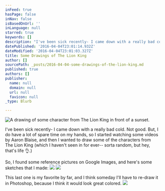 ```yaml
---
inFeed: true
hasPage: false
inNav: false
isBasedOnUrl: ''
inLanguage: null
starred: true
keywords: []
description: "I've been sick recently- I came down with a really bad cold. Not good. But, I do have a lot of spare time on my hands, so I started watching some videos by Aaron Blaise, and then I wanted to draw some of the characters from The Lion King (which I haven't seen in for ever-- sorta random, but hey, that's life \uD83D\uDC4C.)"
datePublished: '2016-04-04T23:01:14.932Z'
dateModified: '2016-04-04T23:01:03.327Z'
title: Some Drawings of The Lion King
author: []
sourcePath: _posts/2016-04-04-some-drawings-of-the-lion-king.md
published: true
authors: []
publisher:
  name: null
  domain: null
  url: null
  favicon: null
_type: Blurb

---
```

![A drawing of some character from The Lion King in front of a sunset.](https://s3-us-west-2.amazonaws.com/the-grid-img/p/65210e649151d14fe91db24f42fdc5b7e20e5e89.jpg)

I've been sick recently- I came down with a really bad cold. Not good. But, I do have a lot of spare time on my hands, so I started watching some videos by Aaron Blaise, and then I wanted to draw some of the characters from The Lion King (which I haven't seen in for ever-- sorta random, but hey, that's life 👌.)

So, I found some reference pictures on Google Images, and here's some sketches that I made:
![](https://s3-us-west-2.amazonaws.com/the-grid-img/p/d0321bb712867fee3689acef6f9b6615eba6175d.jpg)
![](https://s3-us-west-2.amazonaws.com/the-grid-img/p/3187492752c2fef744d07da6d83fe5d8d144a0f0.jpg)

This last one is my favorite by far, and I think someday I'll have to re-draw it in Photoshop, because I think it would look great colored.
![](https://s3-us-west-2.amazonaws.com/the-grid-img/p/5b475a53cfff2be9afd402b7c2151fc5a23cb2f5.jpg)